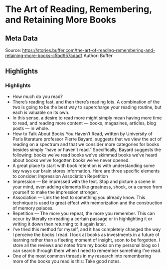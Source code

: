 # The Art of Reading, Remembering, and Retaining More Books

## Meta Data

Source:  https://stories.buffer.com/the-art-of-reading-remembering-and-retaining-more-books-c5bd957adad1 
Author: Buffer

## Highlights

### Highlights

- How much do you read?
- There’s reading fast, and then there’s reading lots. A combination of the two is going to be the best way to supercharge your reading routine, but each is valuable on its own.
- In this sense, a desire to read more might simply mean having more time to read, and reading more content — books, magazines, articles, blog posts — in whole.
- How to Talk About Books You Haven’t Read, written by University of Paris literature professor Pierre Bayard, suggests that we view the act of reading on a spectrum and that we consider more categories for books besides simply “have or haven’t read.” Specifically, Bayard suggests the following:
  books we’ve read
  books we’ve skimmed
  books we’ve heard about
  books we’ve forgotten
  books we’ve never opened.
- A great place to start with book retention is with understanding some key ways our brain stores information. Here are three specific elements to consider:
  Impression
  Association
  Repetition
- Impression — Be impressed with the text. Stop and picture a scene in your mind, even adding elements like greatness, shock, or a cameo from yourself to make the impression stronger.
- Association — Link the text to something you already know. This technique is used to great effect with memorization and the construction of memory palaces.
- Repetition — The more you repeat, the more you remember. This can occur by literally re-reading a certain passage or in highlighting it or writing it down then returning to it again later.
- I’ve tried this method for myself, and it has completely changed the way I perceive the books I read. I look at books as investments in a future of learning rather than a fleeting moment of insight, soon to be forgotten. I store all the reviews and notes from my books on my personal blog so I can search through them when I need to remember something I’ve read.
- One of the most common threads in my research into remembering more of the books you read is this: Take good notes.
